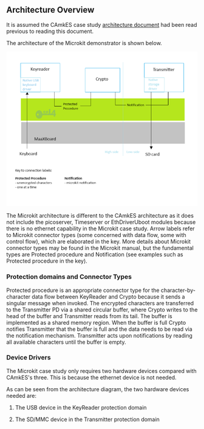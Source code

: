 
## Architecture Overview

It is assumed the CAmkES case study [architecture document](../camkes_case_study_application/architecture.md) had been read previous to reading this document.

The architecture of the Microkit demonstrator is shown below.

![Demonstrator architecture](encrypter_arch.png)

The Microkit architecture is different to the CAmkES architecture as it does not include the picoserver, Timeserver or EthDriverUboot modules because there is no ethernet capability in the Microkit case study. Arrow labels refer to Microkit connector types (some concerned with data flow, some with control flow), which are elaborated in the key. More details about Microkit connector types may be found in the Microkit manual, but the fundamental types are Protected procedure and Notification (see examples such as Protected procedure in the key).

### Protection domains and Connector Types

Protected procedure is an appropriate connector type for the character-by-character data flow between KeyReader and Crypto because it sends a singular message when invoked. The encrypted characters are transferred to the Transmitter PD via a shared circular buffer, where Crypto writes to the head of the buffer and Transmitter reads from its tail. The buffer is implemented as a shared memory region. When the buffer is full Crypto notifies Transmitter that the buffer is full and the data needs to be read via the notification mechanism. Transmitter acts upon notifications by reading all available characters until the buffer is empty.

### Device Drivers

The Microkit case study only requires two hardware devices compared with CAmkES's three. This is because the ethernet device is not needed. 

As can be seen from the architecture diagram, the two hardware devices needed are:

1. The USB device in the KeyReader protection domain

2. The SD/MMC device in the Transmitter protection domain
